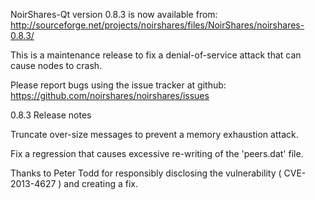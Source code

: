 NoirShares-Qt version 0.8.3 is now available from:
  http://sourceforge.net/projects/noirshares/files/NoirShares/noirshares-0.8.3/

This is a maintenance release to fix a denial-of-service attack that
can cause nodes to crash.

Please report bugs using the issue tracker at github:
  https://github.com/noirshares/noirshares/issues

0.8.3 Release notes

Truncate over-size messages to prevent a memory exhaustion attack.

Fix a regression that causes excessive re-writing of the 'peers.dat' file.


Thanks to Peter Todd for responsibly disclosing the vulnerability
( CVE-2013-4627 ) and creating a fix.
